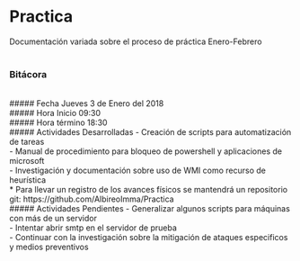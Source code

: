 # Practica
Documentación variada sobre el proceso de práctica Enero-Febrero
</br>
</br>
### Bitácora
</br>
##### Fecha
Jueves 3 de Enero del 2018</br>
##### Hora Inicio
09:30</br>
##### Hora término
18:30</br>
##### Actividades Desarrolladas
- Creación de scripts para automatización de tareas</br>
- Manual de procedimiento para bloqueo de powershell y aplicaciones de microsoft</br>
- Investigación y documentación sobre uso de WMI como recurso de heurística</br>
* Para llevar un registro de los avances físicos se mantendrá un repositorio git: https://github.com/AlbireoImma/Practica</br>
##### Actividades Pendientes 
- Generalizar algunos scripts para máquinas con más de un servidor</br>
- Intentar abrir smtp en el servidor de prueba</br>
- Continuar con la investigación sobre la mitigación de ataques especificos y medios preventivos</br>
